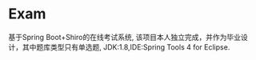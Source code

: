 # Exam
基于Spring Boot+Shiro的在线考试系统,
该项目本人独立完成，并作为毕业设计，其中题库类型只有单选题,
JDK:1.8,IDE:Spring Tools 4 for Eclipse.
